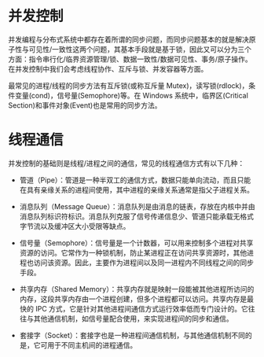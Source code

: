 # 并发控制

并发编程与分布式系统中都存在着所谓的同步问题，而同步问题基本的就是解决原子性与可见性/一致性这两个问题，其基本手段就是基于锁，因此又可以分为三个方面：指令串行化/临界资源管理/锁、数据一致性/数据可见性、事务/原子操作。在并发控制中我们会考虑线程协作、互斥与锁、并发容器等方面。

最常见的进程/线程的同步方法有互斥锁(或称互斥量 Mutex)，读写锁(rdlock)，条件变量(cond)，信号量(Semophore)等。在 Windows 系统中，临界区(Critical Section)和事件对象(Event)也是常用的同步方法。

# 线程通信

并发控制的基础则是线程/进程之间的通信，常见的线程通信方式有以下几种：

- 管道（Pipe）：管道是一种半双工的通信方式，数据只能单向流动，而且只能在具有亲缘关系的进程间使用，其中进程的亲缘关系通常是指父子进程关系。

- 消息队列（Message Queue）：消息队列是由消息的链表，存放在内核中并由消息队列标识符标识。消息队列克服了信号传递信息少、管道只能承载无格式字节流以及缓冲区大小受限等缺点。

- 信号量（Semophore）：信号量是一个计数器，可以用来控制多个进程对共享资源的访问。它常作为一种锁机制，防止某进程正在访问共享资源时，其他进程也访问该资源。因此，主要作为进程间以及同一进程内不同线程之间的同步手段。

- 共享内存（Shared Memory）：共享内存就是映射一段能被其他进程所访问的内存，这段共享内存由一个进程创建，但多个进程都可以访问。共享内存是最快的 IPC 方式，它是针对其他进程间通信方式运行效率低而专门设计的。它往往与其他通信机制，如信号量配合使用，来实现进程间的同步和通信。

- 套接字（Socket）：套接字也是一种进程间通信机制，与其他通信机制不同的是，它可用于不同主机间的进程通信。
